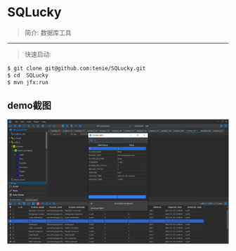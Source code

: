 # SQLucky

> 简介:
    数据库工具
   
---
 
> 快速启动:
   
     
    $ git clone git@github.com:tenie/SQLucky.git
    $ cd  SQLucky
    $ mvn jfx:run

## demo截图 ##
![](https://github.com/tenie/SQLucky/blob/main/demo.png)

